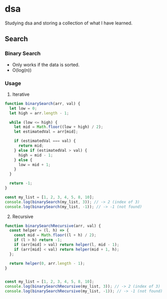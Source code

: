# dsa

Studying dsa and storing a collection of what I have learned.

## Search

### Binary Search

- Only works if the data is sorted.
- O(log(n))

### Usage

1. Iterative

```JavaScript
function binarySearch(arr, val) {
  let low = 0;
  let high = arr.length - 1;

  while (low <= high) {
    let mid = Math.floor((low + high) / 2);
    let estimatedVal = arr[mid];

    if (estimatedVal === val) {
      return mid;
    } else if (estimatedVal > val) {
      high = mid - 1;
    } else {
      low = mid + 1;
    }
  }

  return -1;
}

const my_list = [1, 2, 3, 4, 5, 8, 10];
console.log(binarySearch(my_list, 3)); // -> 2 (index of 3)
console.log(binarySearch(my_list, -1)); // -> -1 (not found)
```

2. Recursive

```JavaScript
function binarySearchRecursive(arr, val) {
  const helper = (l, h) => {
    const mid = Math.floor((l + h) / 2);
    if (l > h) return -1;
    if (arr[mid] > val) return helper(l, mid - 1);
    if (arr[mid] < val) return helper(mid + 1, h);
  };

  return helper(0, arr.length - 1);
}


const my_list = [1, 2, 3, 4, 5, 8, 10];
console.log(binarySearchRecursive(my_list, 3)); // -> 2 (index of 3)
console.log(binarySearchRecursive(my_list, -1)); // -> -1 (not found)
```
